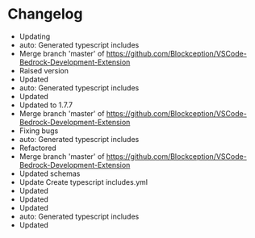 # Changelog 
- Updating
- auto: Generated typescript includes
- Merge branch 'master' of https://github.com/Blockception/VSCode-Bedrock-Development-Extension
- Raised version
- Updated
- auto: Generated typescript includes
- Updated
- Updated to 1.7.7
- Merge branch 'master' of https://github.com/Blockception/VSCode-Bedrock-Development-Extension
- Fixing bugs
- auto: Generated typescript includes
- Refactored
- Merge branch 'master' of https://github.com/Blockception/VSCode-Bedrock-Development-Extension
- Updated schemas
- Update Create typescript includes.yml
- Updated
- Updated
- Updated
- auto: Generated typescript includes
- Updated